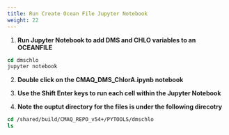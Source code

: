 ```yaml
---
title: Run Create Ocean File Jupyter Notebook
weight: 22
--- 
```


1. **Run Jupyter Notebook to add DMS and CHLO variables to an OCEANFILE**

```csh
cd dmschlo
jupyter notebook
```

2. **Double click on the CMAQ_DMS_ChlorA.ipynb notebook**



3. **Use the Shift Enter keys to run each cell within the Jupyter Notebook**

4. **Note the ouptut directory for the files is under the following direcotry**

```csh
cd /shared/build/CMAQ_REPO_v54+/PYTOOLS/dmschlo
ls
```


